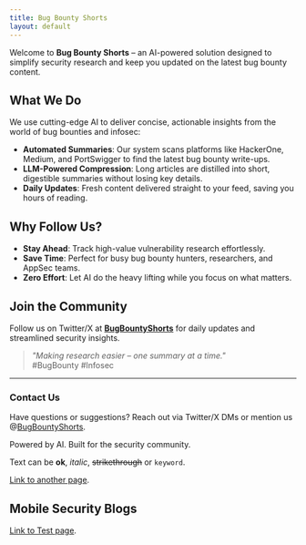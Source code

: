 ```yaml
---
title: Bug Bounty Shorts
layout: default
---
```


Welcome to **Bug Bounty Shorts** – an AI-powered solution designed to simplify security research and keep you updated on the latest bug bounty content.

## What We Do

We use cutting-edge AI to deliver concise, actionable insights from the world of bug bounties and infosec:

- **Automated Summaries**: Our system scans platforms like HackerOne, Medium, and PortSwigger to find the latest bug bounty write-ups.
- **LLM-Powered Compression**: Long articles are distilled into short, digestible summaries without losing key details.
- **Daily Updates**: Fresh content delivered straight to your feed, saving you hours of reading.

## Why Follow Us?

- **Stay Ahead**: Track high-value vulnerability research effortlessly.
- **Save Time**: Perfect for busy bug bounty hunters, researchers, and AppSec teams.
- **Zero Effort**: Let AI do the heavy lifting while you focus on what matters.

## Join the Community

Follow us on Twitter/X at **[BugBountyShorts](https://x.com/BugBountyShorts)** for daily updates and streamlined security insights.

> *"Making research easier – one summary at a time."*  
> #BugBounty #Infosec

---

### Contact Us
Have questions or suggestions? Reach out via Twitter/X DMs or mention us @[BugBountyShorts](https://x.com/BugBountyShorts).

Powered by AI. Built for the security community.

Text can be **ok**, _italic_, ~~strikethrough~~ or `keyword`.

[Link to another page](./another-page.html).


## Mobile Security Blogs 
[Link to Test page](./test-page.html).


